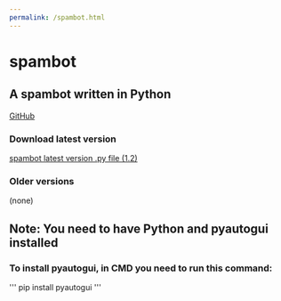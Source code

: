 ```yaml
---
permalink: /spambot.html
---
```

# spambot
## A spambot written in Python

[GitHub](https://github.com/GPGamer98/spambot)
### Download latest version
[spambot latest version .py file (1.2)](https://github.com/GPGamer98/spambot/releases/tag/v1.2)
### Older versions
(none)

## Note: You need to have Python and pyautogui installed
### To install pyautogui, in CMD you need to run this command: 
'''
pip install pyautogui
'''

